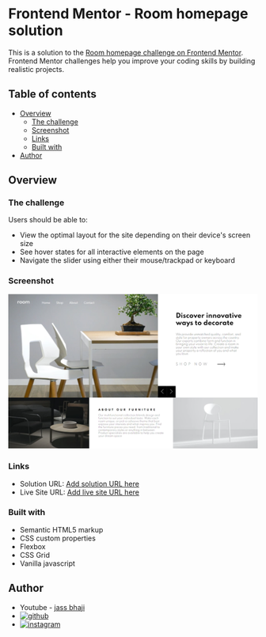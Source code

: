 # Frontend Mentor - Room homepage solution

This is a solution to the [Room homepage challenge on Frontend Mentor](https://www.frontendmentor.io/challenges/room-homepage-BtdBY_ENq). Frontend Mentor challenges help you improve your coding skills by building realistic projects. 

## Table of contents

- [Overview](#overview)
  - [The challenge](#the-challenge)
  - [Screenshot](#screenshot)
  - [Links](#links)
  - [Built with](#built-with)
- [Author](#author)

## Overview

### The challenge

Users should be able to:

- View the optimal layout for the site depending on their device's screen size
- See hover states for all interactive elements on the page
- Navigate the slider using either their mouse/trackpad or keyboard

### Screenshot

![](final.png)

### Links

- Solution URL: [Add solution URL here](https://your-solution-url.com)
- Live Site URL: [Add live site URL here](https://jaskaram123.github.io/room/)

### Built with

- Semantic HTML5 markup
- CSS custom properties
- Flexbox
- CSS Grid
- Vanilla javascript

## Author

- Youtube - [jass bhaji](https://www.youtube.com/channel/UCfJJytAIVR4i4CIOoPxy2Gw)
- [![github](https://img.shields.io/badge/GitHub-000000?style=for-the-badge&logo=GitHub&logoColor=white)](https://github.com/jaskaram123)
- [![instagram](https://img.shields.io/badge/Instagram-E4405F?style=for-the-badge&logo=instagram&logoColor=white)](https://www.instagram.com/jass.bhaji/)

